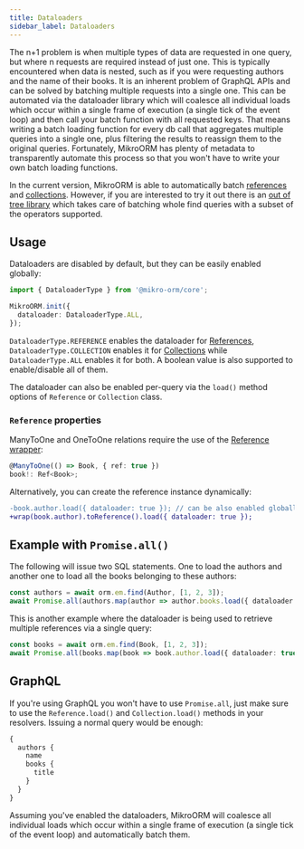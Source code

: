 ```yaml
---
title: Dataloaders
sidebar_label: Dataloaders
---
```


The n+1 problem is when multiple types of data are requested in one query, but where n requests are required instead of just one. This is typically encountered when data is nested, such as if you were requesting authors and the name of their books. It is an inherent problem of GraphQL APIs and can be solved by batching multiple requests into a single one. This can be automated via the dataloader library which will coalesce all individual loads which occur within a single frame of execution (a single tick of the event loop) and then call your batch function with all requested keys. That means writing a batch loading function for every db call that aggregates multiple queries into a single one, plus filtering the results to reassign them to the original queries. Fortunately, MikroORM has plenty of metadata to transparently automate this process so that you won't have to write your own batch loading functions.

In the current version, MikroORM is able to automatically batch [references](./guide/05-type-safety.md#reference-wrapper) and [collections](./collections.md). However, if you are interested to try it out there is an [out of tree library](https://github.com/darkbasic/mikro-orm-dataloaders) which takes care of batching whole find queries with a subset of the operators supported.

## Usage

Dataloaders are disabled by default, but they can be easily enabled globally:

```ts
import { DataloaderType } from '@mikro-orm/core';

MikroORM.init({
  dataloader: DataloaderType.ALL,
});
```

`DataloaderType.REFERENCE` enables the dataloader for [References](./guide/05-type-safety.md#reference-wrapper), `DataloaderType.COLLECTION` enables it for [Collections](./collections.md) while `DataloaderType.ALL` enables it for both. A boolean value is also supported to enable/disable all of them.

The dataloader can also be enabled per-query via the `load()` method options of `Reference` or `Collection` class.

### `Reference` properties

ManyToOne and OneToOne relations require the use of the [Reference wrapper](./guide/05-type-safety.md#reference-wrapper):

```ts
@ManyToOne(() => Book, { ref: true })
book!: Ref<Book>;
```

Alternatively, you can create the reference instance dynamically:

```diff
-book.author.load({ dataloader: true }); // can be also enabled globally
+wrap(book.author).toReference().load({ dataloader: true });
```

## Example with `Promise.all()`

The following will issue two SQL statements. One to load the authors and another one to load all the books belonging to these authors:

```ts
const authors = await orm.em.find(Author, [1, 2, 3]);
await Promise.all(authors.map(author => author.books.load({ dataloader: true })));
```

This is another example where the dataloader is being used to retrieve multiple references via a single query:

```ts
const books = await orm.em.find(Book, [1, 2, 3]);
await Promise.all(books.map(book => book.author.load({ dataloader: true })));
```

## GraphQL

If you're using GraphQL you won't have to use `Promise.all`, just make sure to use the `Reference.load()` and `Collection.load()` methods in your resolvers. Issuing a normal query would be enough:

```graphql
{
  authors {
    name
    books {
      title
    }
  }
}
```

Assuming you've enabled the dataloaders, MikroORM will coalesce all individual loads which occur within a single frame of execution (a single tick of the event loop) and automatically batch them.
